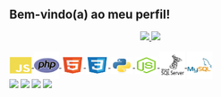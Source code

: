 ## Bem-vindo(a) ao meu perfil!
<div align="center">
  <a href="https://github.com/nateee02">
  <img height="140em" src="https://github-readme-stats.vercel.app/api?username=nateee02&show_icons=true&theme=radical&include_all_commits=true&count_private=true"/_>
  <img height="140em" src="https://github-readme-stats.vercel.app/api/top-langs/?username=nateee02&layout=compact&langs_count=7&theme=radical"/_>
</div>

<div style="display: inline_block"><br>
  <img align="center" alt="nath-js" height="30" width="40" src="https://raw.githubusercontent.com/devicons/devicon/master/icons/javascript/javascript-plain.svg">
  <img align="center" alt="nath-php" height="50" width="45"
src="https://github.com/devicons/devicon/blob/master/icons/php/php-original.svg">
  <img align="center" alt="nath-html" height="30" width="40" src="https://raw.githubusercontent.com/devicons/devicon/master/icons/html5/html5-original.svg">
  <img align="center" alt="nath-css" height="30" width="40" src="https://raw.githubusercontent.com/devicons/devicon/master/icons/css3/css3-original.svg">
  <img align="center" alt="nath-python" height="30" width="40" src="https://raw.githubusercontent.com/devicons/devicon/master/icons/python/python-original.svg"> 
  <img align="center" alt="nath-nodejs" height="30" width="40"
src="https://github.com/devicons/devicon/blob/master/icons/nodejs/nodejs-original.svg">
  <img align="center" alt="nath-sqlserver" height="50" width="45"
src="https://github.com/devicons/devicon/blob/master/icons/microsoftsqlserver/microsoftsqlserver-plain-wordmark.svg">
  <img align="center" alt="nath-mysql" height="50" width="45"
src="https://github.com/devicons/devicon/blob/master/icons/mysql/mysql-original-wordmark.svg">

</div>

<div> 
  <a href="https://www.instagram.com/nateee_02/" target="_blank"><img src="https://img.shields.io/badge/-Instagram-%23E4405F?style=for-the-badge&logo=instagram&logoColor=white" target="_blank"></a>
 <a href="https://discord.com/channels/@nateee_02" target="_blank"><img src="https://img.shields.io/badge/Discord-7289DA?style=for-the-badge&logo=discord&logoColor=white" target="_blank"></a> 
  <a href = "mailto:nathchesim02@gmail.com"><img src="https://img.shields.io/badge/-Gmail-%23333?style=for-the-badge&logo=gmail&logoColor=white" target="_blank"></a>
  <a href="https://www.linkedin.com/in/nathalia-chesim" target="_blank"><img src="https://img.shields.io/badge/-LinkedIn-%230077B5?style=for-the-badge&logo=linkedin&logoColor=white" target="_blank"></a> 
